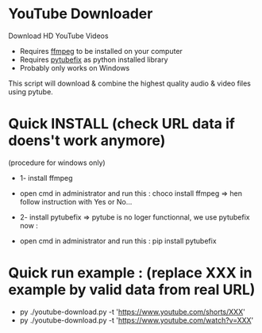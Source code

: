 # YouTube Downloader

Download HD YouTube Videos

- Requires [ffmpeg](https://www.ffmpeg.org/download.html) to be installed on your computer
- Requires [pytubefix](https://korben.info/pytubefix-telechargement-videos-youtube-python.html) as python installed library
- Probably only works on Windows


This script will download & combine the highest quality audio & video files using pytube.


# Quick INSTALL (check URL data if doens't work anymore)
(procedure for windows only)
- 1- install ffmpeg
- open cmd in administrator and run this :
choco install ffmpeg
=> hen follow instruction with Yes or No...

- 2- install pytubefix
=> pytube is no loger functionnal, we use pytubefix now :
- open cmd in administrator and run this :
pip install pytubefix


# Quick run example : (replace XXX in example by valid data from real URL)
- py ./youtube-download.py -t 'https://www.youtube.com/shorts/XXX'
- py ./youtube-download.py -t 'https://www.youtube.com/watch?v=XXX'
